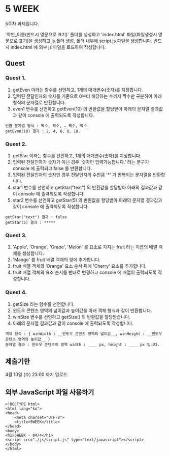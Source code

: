 # 5 WEEK

5주차 과제입니다.

'학번_이름(반드시 영문으로 표기)' 폴더를 생성하고 'index.html' 파일(파일생성시 영문으로 표기)을 생성하고 js 폴더 생성, 폴더 내부에 script.js 파일을 생성합니다.
반드시 index.html 에 외부 js 파일을 로드하여 작성합니다.

## Quest

### Quest 1.
1) getEven 이라는 함수를 선언하고, 1개의 매개변수(숫자)를 지정합니다.
2) 입력된 전달인자의 숫자를 기준으로 0부터 해당하는 수까지 짝수만 구분하여 아래 형식의 문자열로 반환합니다.
3) even1 변수를 선언하고 getEven(10) 의 반환값을 할당받아 아래의 문자열 결과값과 같이 console 에 출력되도록 작성합니다.
```
반환 문자열 형식 : 짝수, 짝수, … 짝수, 짝수.
getEven(10) 결과 : 2, 4, 6, 8, 10.
```

### Quest 2.
1) getStar 이라는 함수를 선언하고, 1개의 매개변수(숫자)를 지정합니다.
2) 입력된 전달인자가 숫자가 아닌 경우 '숫자만 입력가능합니다.’ 라는 문구가 console 에 출력되고 false 를 반환합니다.
3) 입력된 전달인자의 숫자인 경우 전달인지의 수만큼 '*' 가 반복되는 문자열을 반환합니다.
4) star1 변수를 선언하고 getStar("text") 의 반환값을 할당받아 아래의 결과값과 같이 console 에 출력되도록 작성합니다.
5) star2 변수를 선언하고 getStar(5) 의 반환값을 할당받아 아래의 문자열 결과값과 같이 console 에 출력되도록 작성합니다.
```
getStar("text") 결과 : false
getStar(5) 결과 : *****
```

### Quest 3.
1) 'Apple', 'Orange', 'Grape', 'Melon' 를 요소로 가지는 fruit 라는 이름의 배열 객체를 생성합니다.
2) 'Mango' 를 fruit 배열 객체의 앞에 추가합니다.
3) fruit 배열 객체의 ‘Orange' 요소 순서 뒤에 'Cherry' 요소를 추가합니다.
4) fruit 배열 객체의 요소 순서를 반대로 변경하고 console 에 배열이 출력되도록 작성합니다.

### Quest 4.
1) getSize 라는 함수를 선언합니다.
2) 윈도우 콘텐츠 영역의 넓이값과 높이값을 아래 객체 형식과 같이 반환합니다.
3) winSize 변수를 선언하고 getSize() 의 반환값을 할당받습니다.
4) 아래의 문자열 결과값과 같이 console 에 출력되도록 작성합니다.
```
객체 형식 : { winWidth : __윈도우 콘텐츠 영역의 넓이값__, winHeight : __윈도우 콘텐츠 영역의 높이값__ }
문자열 결과 : 윈도우 콘텐츠의 영역 width : ____ px, height : ____ px 입니다.
```

## 제출기한

4월 10일 (수) 23:00 까지 업로드

## 외부 JavaScript 파일 사용하기

```
<!DOCTYPE html>
<html lang="ko">
<head>
    <meta charset="UTF-8">
    <title>5WEEK</title>
</head>
<body>
<h1>5WEEK - 04/4</h1>
<script src="./js/script.js" type="text/javascript"></script>
</body>
</html>
```